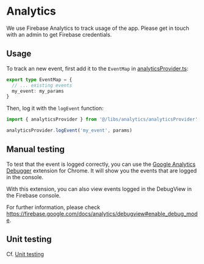 # Analytics

We use Firebase Analytics to track usage of the app. Please get in touch with an admin to get Firebase credentials.

## Usage

To track an new event, first add it to the `EventMap` in [analyticsProvider.ts](../../src/libs/analytics/analyticsProvider.ts):

```ts
export type EventMap = {
  // ... existing events
  my_event: my_params
}
```

Then, log it with the `logEvent` function:

```ts
import { analyticsProvider } from '@/libs/analytics/analyticsProvider'

analyticsProvider.logEvent('my_event', params)
```

## Manual testing

To test that the event is logged correctly, you can use the [Google Analytics Debugger](https://chrome.google.com/webstore/detail/google-analytics-debugger/jnkmfdileelhofjcijamephohjechhna) extension for Chrome. It will show you the events that are logged in the console.

With this extension, you can also view events logged in the DebugView in the Firebase console.

For further information, please check <https://firebase.google.com/docs/analytics/debugview#enable_debug_mode>.

## Unit testing

Cf. [Unit testing](./unit-tests/analytics.md)
